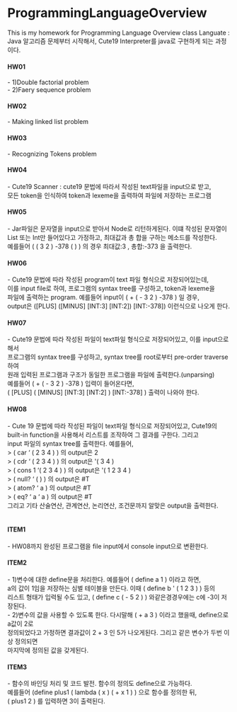 # ProgrammingLanguageOverview
This is my homework for Programming Language Overview class
Languate : Java
알고리즘 문제부터 시작해서, Cute19 Interpreter를 java로 구현하게 되는 과정이다.

<h4>HW01</h4> - 1)Double factorial problem<br>
     - 2)Faery sequence problem<br>
<h4>HW02</h4> - Making linked list problem<br>
<h4>HW03</h4> - Recognizing Tokens problem<br>
<h4>HW04</h4> - Cute19 Scanner : cute19 문법에 따라서 작성된 text파일을 input으로 받고,<br>
       모든 token을 인식하여 token과 lexeme을 출력하여 파일에 저장하는 프로그램<br>
<h4>HW05</h4> - Jar파일은 문자열을 input으로 받아서 Node로 리턴하게된다. 이떄 작성된 문자열이<br>
       List 또는 Int만 들어있다고 가정하고, 최대값과 총 합을 구하는 메소드를 작성한다.<br>
       예를들어 ( ( 3 2 ) -378 ( ) ) 의 경우 최대값:3 , 총합:-373 을 출력한다.<br>
<h4>HW06</h4> - Cute19 문법에 따라 작성된 program이 text 파일 형식으로 저장되어있는데, <br>
       이를 input file로 하여, 프로그램의 syntax tree를 구성하고, token과 lexeme을<br>
       파일에 출력하는 program. 예를들어 input이 ( + ( - 3 2 ) -378 ) 일 경우,<br>
       output은 ([PLUS] ([MINUS] [INT:3] [INT:2]) [INT:-378]) 이런식으로 나오게 한다.<br>
<h4>HW07</h4> - Cute19 문법에 따라 작성된 파일이 text파일 형식으로 저장되어있고, 이를 input으로해서<br>
       프로그램의 syntax tree를 구성하고, syntax tree를 root로부터 pre-order traverse하여<br>
       원래 입력된 프로그램과 구조가 동일한 프로그램을 파일에 출력한다.(unparsing)<br>
       예를들어 ( + ( - 3 2 ) -378 ) 입력이 들어온다면,<br>
       ( [PLUS] ( [MINUS] [INT:3] [INT:2] ) [INT:-378] ) 출력이 나와야 한다.<br>
<h4>HW08</h4> - Cute 19 문법에 따라 작성된 파일이 text파일 형식으로 저장되어있고, Cute19의<br>
       built-in function을 사용해서 리스트를 조작하여 그 결과를 구한다. 그리고<br> 
       input 파일의 syntax tree를 출력한다. 예를들어,<br>
       > ( car ‘ ( 2 3 4 ) ) 의 output은 2<br>
       > ( cdr ‘ ( 2 3 4 ) ) 의 output은 '( 3 4 )<br>
       > ( cons 1 ‘( 2 3 4 ) ) 의 output은 '( 1 2 3 4 )<br>
       > ( null? ‘ ( ) ) 의 output은 #T<br>
       > ( atom? ‘ a ) 의 output은 #T<br>
       > ( eq? ‘ a ‘ a ) 의 output은 #T <br>
       그리고 기타 산술연산, 관계연산, 논리연산, 조건문까지 알맞은 output을 출력한다.<br>
    <br>
<h4>ITEM1</h4> - HW08까지 완성된 프로그램을 file input에서 console input으로 변환한다.<br>
<h4>ITEM2</h4> - 1)변수에 대한 define문을 처리한다. 예를들어 ( define a 1 ) 이라고 하면,<br> 
        a의 값이 1임을 저장하는 심벌 테이블을 만든다. 이때 ( define b ' ( 1 2 3 ) ) 등의 <br>
        리스트 형태가 입력될 수도 있고, ( define c ( - 5 2 ) ) 와같은경경우에는 c에 -3이 저장된다.<br>
      - 2)변수의 값을 사용할 수 있도록 한다. 다시말해 ( + a 3 ) 이라고 했을때, define으로 a값이 2로<br>
        정의되었다고 가정하면 결과값이 2 + 3 인 5가 나오게된다. 그리고 같은 변수가 두번 이상 정의되면<br>
        마지막에 정의된 값을 갖게된다.<br>
<h4>ITEM3</h4> - 함수의 바인딩 처리 및 코드 발전. 함수의 정의도 define으로 가능하다.<br>
        예를들어 (define plus1 ( lambda ( x ) ( + x 1 ) ) 으로 함수를 정의한 뒤,<br>
        ( plus1 2 ) 를 입력하면 3이 출력된다.
